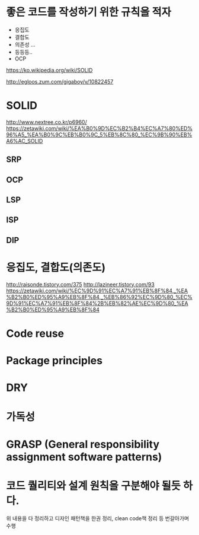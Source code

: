 # 좋은 코드를 작성하기 위한 규칙을 적자

* 응집도
* 결합도
* 의존성 ...
* 등등등..
* OCP

https://ko.wikipedia.org/wiki/SOLID

http://egloos.zum.com/gigaboy/v/10822457




# SOLID

http://www.nextree.co.kr/p6960/
https://zetawiki.com/wiki/%EA%B0%9D%EC%B2%B4%EC%A7%80%ED%96%A5_%EA%B0%9C%EB%B0%9C_5%EB%8C%80_%EC%9B%90%EB%A6%AC_SOLID

## SRP

## OCP

## LSP

## ISP

## DIP



# 응집도, 결합도(의존도)
http://raisonde.tistory.com/375
http://lazineer.tistory.com/93
https://zetawiki.com/wiki/%EC%9D%91%EC%A7%91%EB%8F%84,_%EA%B2%B0%ED%95%A9%EB%8F%84,_%EB%86%92%EC%9D%80_%EC%9D%91%EC%A7%91%EB%8F%84%2B%EB%82%AE%EC%9D%80_%EA%B2%B0%ED%95%A9%EB%8F%84

# Code reuse

# Package principles

# DRY

# 가독성

# GRASP (General responsibility assignment software patterns)

# 코드 퀄리티와 설계 원칙을 구분해야 될듯 하다.


위 내용을 다 정리하고 디자인 패턴책을 한권 정리, clean code책 정리 등 번갈아가며 수행
